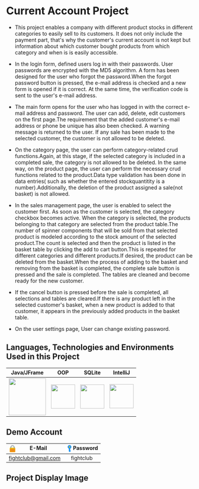 # Current Account Project

- This project enables a company with different product stocks in different categories to easily sell to its customers. It does not only include the payment part, that's why the customer's current account is not kept but information about which customer bought products from which category and when is is easily accessible.

- In the login form, defined users log in with their passwords. User passwords are encrypted with the MD5 algorithm. A form has been designed for the user who forgot the password.When the forgot password button is pressed, the e-mail address is checked and a new form is opened if it is correct. At the same time, the verification code is sent to the user's e-mail address.

- The main form opens for the user who has logged in with the correct e-mail address and password. The user can add, delete, edit customers on the first page.The requirement that the added customer's e-mail address or phone be unique has also been checked. A warning message is returned to the user. If any sale has been made to the selected customer, the customer is not allowed to be deleted.

- On the category page, the user can perform category-related crud functions.Again, at this stage, if the selected category is included in a completed sale, the category is not allowed to be deleted.
  In the same way, on the product page, the user can perform the necessary crud functions related to the product.Data type validation has been done in data entries( such as whether the entered stockquantitity is a number).Additionally, the deletion of the product assigned a sale(not basket) is not allowed.

- In the sales management page, the user is enabled to select the customer first. As soon as the customer is selected, the category checkbox becomes active. When the category is selected, the products belonging to that category are selected from the product table.The number of spinner components that will be sold from that selected product is modeled according to the stock amount of the selected product.The count is selected and then the product is listed in the basket table by clicking the add to cart button.This is repeated for different categories and different products.If desired, the product can be deleted from the basket.When the process of adding to the basket and removing from the basket is completed, the complete sale button is pressed and the sale is completed. The tables are cleaned and become ready for the new customer.

- If the cancel button is pressed before the sale is completed, all selections and tables are cleared.If there is any product left in the selected customer's basket, when a new product is added to that customer, it appears in the previously added products in the basket table.

- On the user settings page, User can change existing password.
  <b>
  </b>



## Languages, Technologies and Environments Used in this Project


| Java/JFrame  | OOP | SQLite | IntelliJ  |
| :------------: | :------------: | :------------: | :------------: |
|  <img src ="https://cdn.iconscout.com/icon/free/png-256/java-60-1174953.png" width ="100px" height = "100px" style="float:left" > | <img src ="https://encrypted-tbn0.gstatic.com/images?q=tbn:ANd9GcRQie1pvA8p-kyK_bGjsjPJWv8x4NF9ahNvFA&usqp=CAU" width ="65px" height = "65px" style="float:left " >  |  <img src ="https://upload.wikimedia.org/wikipedia/commons/thumb/9/97/Sqlite-square-icon.svg/1200px-Sqlite-square-icon.svg.png" width ="65px" height = "65px" style="float:left " > | <img src ="https://upload.wikimedia.org/wikipedia/commons/thumb/9/9c/IntelliJ_IDEA_Icon.svg/70px-IntelliJ_IDEA_Icon.svg.png" width ="65px" height = "65px" >  |


## Demo Account
| <img src ="https://github.com/nazligencel/java-desktop-technical-service/blob/main/images/mail.png" width ="20px" height = "20px" style="float:left" > E-Mail | <img src ="https://github.com/nazligencel/java-desktop-technical-service/blob/main/images/password.png" width ="20px" height = "20px" style="float:left" > Password | 
|:-------------------------------------------------------------------------------------------------------------------------------------------------------------:|:-------------------------------------------------------------------------------------------------------------------------------------------------------------------:| 
|fightclub@gmail.com| fightclub |

## Project Display Image
